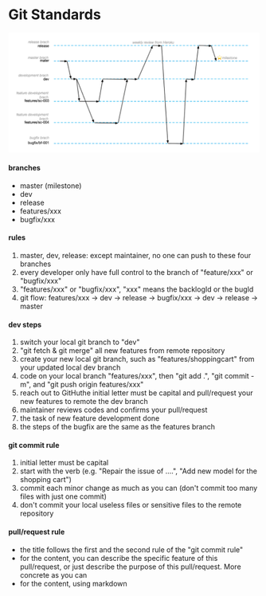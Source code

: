 # Git Standards

![git branch management](<../../.gitbook/assets/git brach management.jpg>)

#### branches

* master (milestone)
* dev
* release
* features/xxx
* bugfix/xxx

#### rules

1. master, dev, release: except maintainer, no one can push to these four branches
2. every developer only have full control to the branch of "feature/xxx" or "bugfix/xxx"
3. "features/xxx" or "bugfix/xxx", "xxx" means the backlogId or the bugId
4. git flow: features/xxx -> dev -> release -> bugfix/xxx -> dev -> release -> master

#### dev steps

1. switch your local git branch to "dev"
2. "git fetch & git merge" all new features from remote repository
3. create your new local git branch, such as "features/shoppingcart" from your updated local dev branch
4. code on your local branch "features/xxx", then "git add .", "git commit -m", and "git push origin features/xxx"
5. reach out to GitHuthe initial letter must be capital and pull/request your new features to remote the dev branch
6. maintainer reviews codes and confirms your pull/request
7. the task of new feature development done
8. the steps of the bugfix are the same as the features branch

#### git commit rule

1. initial letter must be capital
2. start with the verb (e.g. "Repair the issue of ....", "Add new model for the shopping cart")
3. commit each minor change as much as you can (don't commit too many files with just one commit)
4. don't commit your local useless files or sensitive files to the remote repository

#### pull/request rule

* the title follows the first and the second rule of the "git commit rule"
* for the content, you can describe the specific feature of this pull/request, or just describe the purpose of this pull/request. More concrete as you can
* for the content, using markdown
